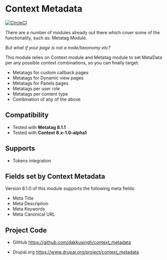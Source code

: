 # Context Metadata
[![CircleCI](https://circleci.com/gh/dakkusingh/context_metadata.svg?style=svg)](https://circleci.com/gh/dakkusingh/context_metadata)

There are a number of modules already out there which cover some of 
the functionality, such as: Metatag Module.

*But what if your page is not a node/taxonomy etc?*

This module relies on Context module and Metatag module to set 
MetaData per any possible context combinations, so you can 
finally target:

* Metatags for custom callback pages
* Metatags for Dynamic view pages
* Metatags for Panels pages
* Metatags per user role
* Metatags per content type
* Combination of any of the above

## Compatibility
* Tested with **Metatag 8.1.1**
* Tested with **Context 8.x-1.0-alpha1**

## Supports
* Tokens integration

## Fields set by Context Metadata
Version 8.1.0 of this module supports the following meta fields:

* Meta Title
* Meta Description
* Meta Keywords
* Meta Canonical URL

## Project Code

* GitHub
https://github.com/dakkusingh/context_metadata

* Drupal.org
https://www.drupal.org/project/context_metadata
